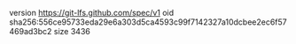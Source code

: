 version https://git-lfs.github.com/spec/v1
oid sha256:556ce95733eda29e6a303d5ca4593c99f7142327a10dcbee2ec6f57469ad3bc2
size 3436

